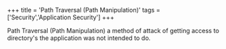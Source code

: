+++
title = 'Path Traversal (Path Manipulation)'
tags = ['Security','Application Security']
+++

Path Traversal (Path Manipulation) a method of attack of getting access to directory's the application was not intended to do.